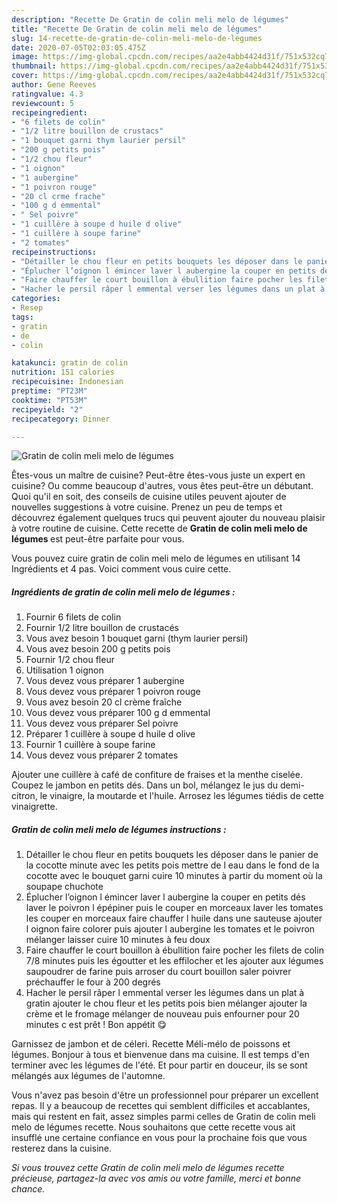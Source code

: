 ```yaml
---
description: "Recette De Gratin de colin meli melo de légumes"
title: "Recette De Gratin de colin meli melo de légumes"
slug: 14-recette-de-gratin-de-colin-meli-melo-de-legumes
date: 2020-07-05T02:03:05.475Z
image: https://img-global.cpcdn.com/recipes/aa2e4abb4424d31f/751x532cq70/gratin-de-colin-meli-melo-de-legumes-photo-principale-de-la-recette.jpg
thumbnail: https://img-global.cpcdn.com/recipes/aa2e4abb4424d31f/751x532cq70/gratin-de-colin-meli-melo-de-legumes-photo-principale-de-la-recette.jpg
cover: https://img-global.cpcdn.com/recipes/aa2e4abb4424d31f/751x532cq70/gratin-de-colin-meli-melo-de-legumes-photo-principale-de-la-recette.jpg
author: Gene Reeves
ratingvalue: 4.3
reviewcount: 5
recipeingredient:
- "6 filets de colin"
- "1/2 litre bouillon de crustacs"
- "1 bouquet garni thym laurier persil"
- "200 g petits pois"
- "1/2 chou fleur"
- "1 oignon"
- "1 aubergine"
- "1 poivron rouge"
- "20 cl crme frache"
- "100 g d emmental"
- " Sel poivre"
- "1 cuillère à soupe d huile d olive"
- "1 cuillère à soupe farine"
- "2 tomates"
recipeinstructions:
- "Détailler le chou fleur en petits bouquets les déposer dans le panier de la cocotte minute avec les petits pois mettre de l eau dans le fond de la cocotte avec le bouquet garni cuire 10 minutes à partir du moment où la soupape chuchote"
- "Éplucher l’oignon l émincer laver l aubergine la couper en petits dés laver le poivron l épépiner puis le couper en morceaux laver les tomates les couper en morceaux faire chauffer l huile dans une sauteuse ajouter l oignon faire colorer puis ajouter l aubergine les tomates et le poivron mélanger laisser cuire 10 minutes à feu doux"
- "Faire chauffer le court bouillon à ébullition faire pocher les filets de colin 7/8 minutes puis les égoutter et les effilocher et les ajouter aux légumes saupoudrer de farine puis arroser du court bouillon saler poivrer préchauffer le four à 200 degrés"
- "Hacher le persil râper l emmental verser les légumes dans un plat à gratin ajouter le chou fleur et les petits pois bien mélanger ajouter la crème et le fromage mélanger de nouveau puis enfourner pour 20 minutes c est prêt ! Bon appétit 😋"
categories:
- Resep
tags:
- gratin
- de
- colin

katakunci: gratin de colin 
nutrition: 151 calories
recipecuisine: Indonesian
preptime: "PT23M"
cooktime: "PT53M"
recipeyield: "2"
recipecategory: Dinner

---
```



![Gratin de colin meli melo de légumes](https://img-global.cpcdn.com/recipes/aa2e4abb4424d31f/751x532cq70/gratin-de-colin-meli-melo-de-legumes-photo-principale-de-la-recette.jpg)

Êtes-vous un maître de cuisine? Peut-être êtes-vous juste un expert en cuisine? Ou comme beaucoup d'autres, vous êtes peut-être un débutant. Quoi qu'il en soit, des conseils de cuisine utiles peuvent ajouter de nouvelles suggestions à votre cuisine. Prenez un peu de temps et découvrez également quelques trucs qui peuvent ajouter du nouveau plaisir à votre routine de cuisine. Cette recette de <strong> Gratin de colin meli melo de légumes </strong> est peut-être parfaite pour vous.

<!--inarticleads1-->

Vous pouvez cuire gratin de colin meli melo de légumes en utilisant 14 Ingrédients et 4 pas. Voici comment vous cuire cette.

##### Ingrédients de gratin de colin meli melo de légumes :

1. Fournir 6 filets de colin
1. Fournir 1/2 litre bouillon de crustacés
1. Vous avez besoin 1 bouquet garni (thym laurier persil)
1. Vous avez besoin 200 g petits pois
1. Fournir 1/2 chou fleur
1. Utilisation 1 oignon
1. Vous devez vous préparer 1 aubergine
1. Vous devez vous préparer 1 poivron rouge
1. Vous avez besoin 20 cl crème fraîche
1. Vous devez vous préparer 100 g d emmental
1. Vous devez vous préparer  Sel poivre
1. Préparer 1 cuillère à soupe d huile d olive
1. Fournir 1 cuillère à soupe farine
1. Vous devez vous préparer 2 tomates


Ajouter une cuillère à café de confiture de fraises et la menthe ciselée. Coupez le jambon en petits dés. Dans un bol, mélangez le jus du demi-citron, le vinaigre, la moutarde et l&#39;huile. Arrosez les légumes tiédis de cette vinaigrette. 

<!--inarticleads2-->

##### Gratin de colin meli melo de légumes instructions :

1. Détailler le chou fleur en petits bouquets les déposer dans le panier de la cocotte minute avec les petits pois mettre de l eau dans le fond de la cocotte avec le bouquet garni cuire 10 minutes à partir du moment où la soupape chuchote
1. Éplucher l’oignon l émincer laver l aubergine la couper en petits dés laver le poivron l épépiner puis le couper en morceaux laver les tomates les couper en morceaux faire chauffer l huile dans une sauteuse ajouter l oignon faire colorer puis ajouter l aubergine les tomates et le poivron mélanger laisser cuire 10 minutes à feu doux
1. Faire chauffer le court bouillon à ébullition faire pocher les filets de colin 7/8 minutes puis les égoutter et les effilocher et les ajouter aux légumes saupoudrer de farine puis arroser du court bouillon saler poivrer préchauffer le four à 200 degrés
1. Hacher le persil râper l emmental verser les légumes dans un plat à gratin ajouter le chou fleur et les petits pois bien mélanger ajouter la crème et le fromage mélanger de nouveau puis enfourner pour 20 minutes c est prêt ! Bon appétit 😋


Garnissez de jambon et de céleri. Recette Méli-mélo de poissons et légumes. Bonjour à tous et bienvenue dans ma cuisine. Il est temps d&#39;en terminer avec les légumes de l&#39;été. Et pour partir en douceur, ils se sont mélangés aux légumes de l&#39;automne. 

<!--inarticleads1-->

<p>
Vous n'avez pas besoin d'être un professionnel pour préparer un excellent repas. Il y a beaucoup de recettes qui semblent difficiles et accablantes, mais qui restent en fait, assez simples parmi celles de Gratin de colin meli melo de légumes recette. Nous souhaitons que cette recette vous ait insufflé une certaine confiance en vous pour la prochaine fois que vous resterez dans la cuisine.
</p>

<p>
<i>Si vous trouvez cette Gratin de colin meli melo de légumes recette précieuse, partagez-la avec vos amis ou votre famille, merci et bonne chance.</i>
</p>

